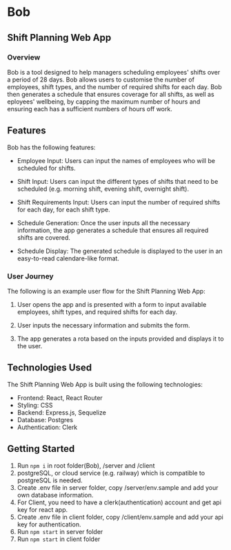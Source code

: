 # Bob

## Shift Planning Web App

### Overview

Bob is a tool designed to help managers scheduling employees' shifts over a period of 28 days. Bob allows users to customise the number of employees, shift types, and the number of required shifts for each day. Bob then generates a schedule that ensures coverage for all shifts, as well as eployees' wellbeing, by capping the maximum number of hours and ensuring each has a sufficient numbers of hours off work.

## Features

Bob has the following features:

- Employee Input: Users can input the names of employees who will be scheduled for shifts.

- Shift Input: Users can input the different types of shifts that need to be scheduled (e.g. morning shift, evening shift, overnight shift).

- Shift Requirements Input: Users can input the number of required shifts for each day, for each shift type.

- Schedule Generation: Once the user inputs all the necessary information, the app generates a schedule that ensures all required shifts are covered.

- Schedule Display: The generated schedule is displayed to the user in an easy-to-read calendare-like format.

### User Journey

The following is an example user flow for the Shift Planning Web App:

1. User opens the app and is presented with a form to input available employees, shift types, and required shifts for each day.

2. User inputs the necessary information and submits the form.

3. The app generates a rota based on the inputs provided and displays it to the user.

## Technologies Used

The Shift Planning Web App is built using the following technologies:

- Frontend: React, React Router
- Styling: CSS
- Backend: Express.js, Sequelize
- Database: Postgres
- Authentication: Clerk

## Getting Started 

1. Run `npm i` in root folder(Bob), /server and /client
2. postgreSQL, or cloud service (e.g. railway) which is compatible to postgreSQL is needed.
3. Create .env file in server folder, copy /server/env.sample and add your own database information.
4. For Client, you need to have a clerk(authentication) account and get api key for react app.
5. Create .env file in client folder, copy /client/env.sample and add your api key for authentication.
6. Run `npm start` in server folder
7. Run `npm start` in client folder
